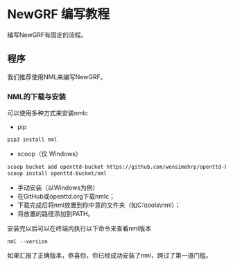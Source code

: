 # NewGRF 编写教程

编写NewGRF有固定的流程。

## 程序

我们推荐使用NML来编写NewGRF。

### NML的下载与安装

可以使用多种方式来安装nmlc

- pip
```bash
pip3 install nml
```
- scoop（仅 Windows）
```bash
scoop bucket add openttd-bucket https://github.com/wensimehrp/openttd-bucket
scoop install openttd-bucket/nml
```
- 手动安装（以Windows为例）
 - 在GitHub或openttd.org下载nmlc；
 - 下载完成后将nml放置到你中意的文件夹（如C:\tools\nml）；
 - 将放置的路径添加到PATH。

安装完以后可以在终端内执行以下命令来查看nml版本
```
nml --version
```
如果汇报了正确版本，恭喜你，你已经成功安装了nml，跨过了第一道门槛。